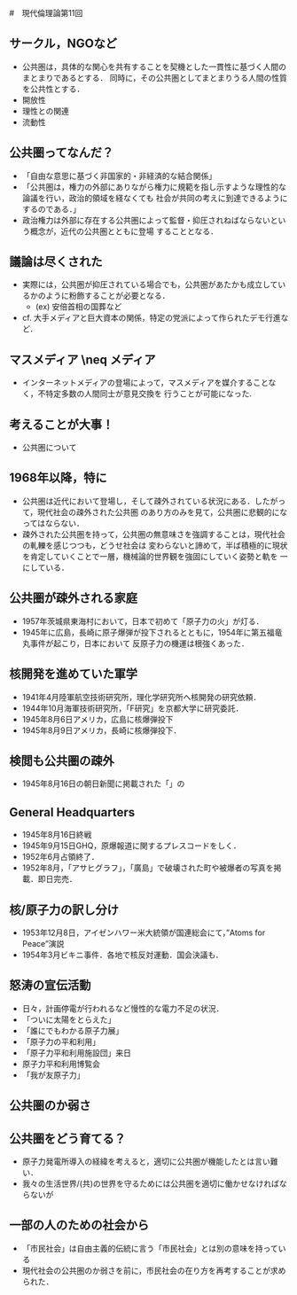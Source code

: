 #　現代倫理論第11回

## サークル，NGOなど
- 公共圏は，具体的な関心を共有することを契機とした一貫性に基づく人間のまとまりであるとする．
同時に，その公共圏としてまとまりうる人間の性質を公共性とする．
- 開放性
- 理性との関連
- 流動性

## 公共圏ってなんだ？
- 「自由な意思に基づく非国家的・非経済的な結合関係」
- 「公共圏は，権力の外部にありながら権力に規範を指し示すような理性的な論議を行い，政治的領域を経なくても
社会が共同の考えに到達できるようにするのである．」
- 政治権力は外部に存在する公共圏によって監督・抑圧されねばならないという概念が，近代の公共圏とともに登場
することとなる．

## 議論は尽くされた
- 実際には，公共圏が抑圧されている場合でも，公共圏があたかも成立しているかのように粉飾することが必要となる．
  - (ex) 安倍首相の国葬など
- cf. 大手メディアと巨大資本の関係，特定の党派によって作られたデモ行進など．

## マスメディア \neq メディア
- インターネットメディアの登場によって，マスメディアを媒介することなく，不特定多数の人間同士が意見交換を
行うことが可能になった.

## 考えることが大事！
- 公共圏について

## 1968年以降，特に
- 公共圏は近代において登場し，そして疎外されている状況にある．したがって，現代社会の疎外された公共圏
のあり方のみを見て，公共圏に悲観的になってはならない．
- 疎外された公共圏を持って，公共圏の無意味さを強調することは，現代社会の軋轢を感じつつも，どうせ社会は
変わらないと諦めて，半ば積極的に現状を肯定していくことで一層，機械論的世界観を強固にしていく姿勢と軌を
一にしている．

## 公共圏が疎外される家庭
- 1957年茨城県東海村において，日本で初めて「原子力の火」が灯る．
- 1945年に広島，長崎に原子爆弾が投下されるとともに，1954年に第五福竜丸事件が起こり，日本において
反原子力の機運は根強くあった．

## 核開発を進めていた軍学
- 1941年4月陸軍航空技術研究所，理化学研究所へ核開発の研究依頼．
- 1944年10月海軍技術研究所，「F研究」を京都大学に研究委託．
- 1945年8月6日アメリカ，広島に核爆弾投下
- 1945年8月9日アメリカ，長崎に核爆弾投下．

## 検閲も公共圏の疎外
- 1945年8月16日の朝日新聞に掲載された「」の

## General Headquarters
- 1945年8月16日終戦
- 1945年9月15日GHQ，原爆報道に関するプレスコードをしく．
- 1952年6月占領終了．
- 1952年8月，「アサヒグラフ」，「廣島」で破壊された町や被爆者の写真を掲載．即日完売．

## 核/原子力の訳し分け
- 1953年12月8日，アイゼンハワー米大統領が国連総会にて，”Atoms for Peace”演説
- 1954年3月ビキニ事件．各地で核反対運動．国会決議も．

## 怒涛の宣伝活動
- 日々，計画停電が行われるなど慢性的な電力不足の状況．
- 「ついに太陽をとらえた」
- 「誰にでもわかる原子力展」
- 「原子力の平和利用」
- 「原子力平和利用施設団」来日
- 原子力平和利用博覧会
- 「我が友原子力」

## 公共圏のか弱さ

## 公共圏をどう育てる？
- 原子力発電所導入の経緯を考えると，適切に公共圏が機能したとは言い難い．
- 我々の生活世界/(共)の世界を守るためには公共圏を適切に働かせなければならないが

## 一部の人のための社会から
- 「市民社会」は自由主義的伝統に言う「市民社会」とは別の意味を持っている
- 現代社会の公共圏のか弱さを前に，市民社会の在り方を再考することが求められた．
